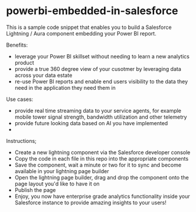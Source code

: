 # powerbi-embedded-in-salesforce

This is a sample code snippet that enables you to build a Salesforce Lightning / Aura component embedding your Power BI report.

Benefits:
* leverage your Power BI skillset without needing to learn a new analytics product
* provide a true 360 degree view of your cusotmer by leveraging data across your data estate
* re-use Power BI reports and enable end users visibility to the data they need in the application they need them in

Use cases:
* provide real time streaming data to your service agents, for example mobile tower signal strength, bandwidth utilization and other telemetry
* provide future looking data based on AI you have implemented
* 

Instructions;
- Create a new lightning component via the Salesforce developer console
- Copy the code in each file in this repo into the appropriate components
- Save the component, wait a minute or two for it to sync and become available in your lightning page builder
- Open the lightning page builder, drag and drop the component onto the page layout you'd like to have it on
- Publish the page
- Enjoy, you now have enterprise grade analytics functionality inside your Salesforce instance to provide amazing insights to your users!
